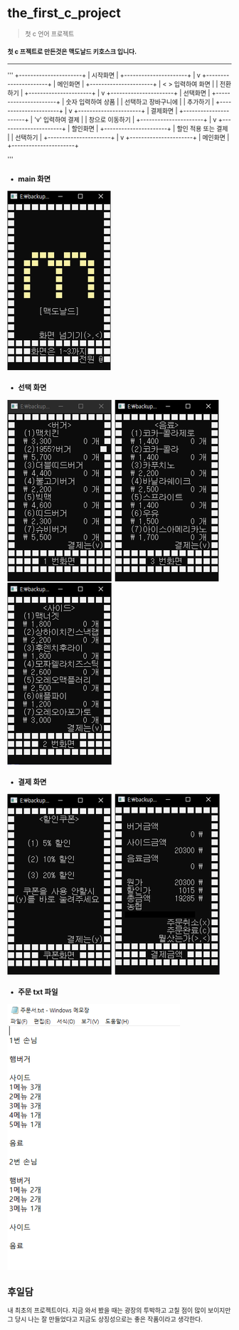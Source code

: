 the_first_c_project
==========
> 첫 c 언어 프로젝트

#### 첫 c 프젝트로 만든것은 맥도날드 키호스크 입니다.
-----------------
'''
   +----------------------+
   |       시작화면       |
   +----------------------+
              |
              v
   +----------------------+
   |       메인화면       |
   +----------------------+
   |   < > 입력하여 화면  |
   |       전환하기       |
   +----------------------+
              |
              v
   +----------------------+
   |       선택화면       |
   +----------------------+
   |  숫자 입력하여 상품   |
   |  선택하고 장바구니에  |
   |        추가하기       |
   +----------------------+
              |
              v
   +----------------------+
   |       결제화면       |
   +----------------------+
   |   'v' 입력하여 결제   |
   |     창으로 이동하기   |
   +----------------------+
              |
              v
   +----------------------+
   |       할인화면       |
   +----------------------+
   |  할인 적용 또는 결제  |
   |      선택하기        |
   +----------------------+
              |
              v
   +----------------------+
   |       메인화면       |
   +----------------------+

'''


- ### main 화면  
![buger](img/main.PNG)  
- ### 선택 화면  
![buger](img/Kategorie_burger.PNG)&nbsp;
![buger](img/Kategorie_drink.PNG)&nbsp;
![buger](img/Kategorie_side.PNG)  
- ### 결제 화면  
![buger](img/discount.PNG)&nbsp;
![buger](img/Payment.PNG)  
- ### 주문 txt 파일 
![buger](img/order.PNG)

후일담
---------------
내 최초의 프로젝트이다. 지금 와서 봤을 때는 광장의 투박하고 고칠 점이 많이 보이지만
그 당시 나는 잘 만들었다고 지금도 상징성으로는 좋은 작품이라고 생각한다.
